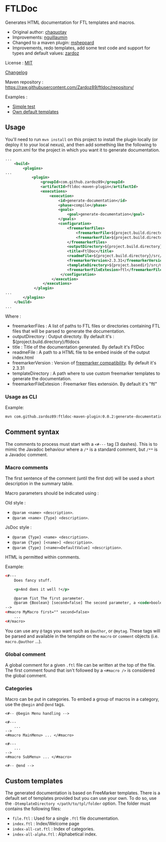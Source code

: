 # FTLDoc

Generates HTML documentation for FTL templates and macros.

* Original author: [chaquotay](https://github.com/chaquotay/ftldoc)
* Improvements: [nguillaumin](https://github.com/nguillaumin/ftldoc)
* Changed to a maven plugin: [msheppard](https://github.com/msheppard/ftldoc)
* Improvements, redo templates, add some test code and support for types and default values: [zardoz](https://github.com/Zardoz89)

License : [MIT](LICENSE.md)

[Changelog](CHANGES)

Maven repository : https://raw.githubusercontent.com/Zardoz89/ftldoc/repository/

Examples :
* [Simple test](examples/simple_test/index.html)
* [Own default templates](examples/default_templates/index.html)

## Usage

You'll need to run `mvn install` on this project to install the plugin locally (or deploy it to your local nexus), and then add something like the following to the pom.xml for the project in which you want it to generate documentation.

```xml
...
    <build>
        <plugins>
...
            <plugin>
                <groupId>com.github.zardoz89</groupId>
                <artifactId>ftldoc-maven-plugin</artifactId>
                <executions>
                    <execution>
                        <id>generate-documentation</id>
                        <phase>compile</phase>
                        <goals>
                            <goal>generate-documentation</goal>
                        </goals>
                        <configuration>
                            <freemarkerFiles>
                                <freemarkerFile>${project.build.directory}/src/main/resources/example1.ftl</freemarkerFile>
                                <freemarkerFile>${project.build.directory}/src/main/resources/example2.ftl</freemarkerFile>
                            </freemarkerFiles>
                            <outputDirectory>${project.build.directory}/documentation</outputDirectory>
                            <title>FtlDoc</title>
                            <readmeFile>${project.build.directory}/src/main/resources/readme.html</readmeFile>
                            <freemarkerVersion>2.3.31</freemarkerVersion>
                            <templateDirectory>${project.basedir}/src/main/resources/templates</templateDirectory>
                            <freemarkerFileExtesion>ftl</freemarkerFileExtesion>
                         </configuration>
                     </execution>
                 </executions>
             </plugin>
...
        </plugins>
    </build>
...

```

Where :

* freemarkerFiles : A list of paths to FTL files or directories containing FTL files that will be parsed to generate the documentation.
* outputDirectory : Output directoty. By default it's : ${project.build.directory}/ftldocs
* title : Title of the documentation generated. By default it's FtlDoc
* readmeFile : A path to a HTML file to be embed inside of the output index.html
* freemarkerVersion : Version of [freemarker compatibility](https://freemarker.apache.org/docs/pgui_config_incompatible_improvements.html). By default it's 2.3.31
* templateDirectory : A path where to use custom freemarker templates to generate the documentation.
* freemarkerFileExtesion : Freemarker files extensión. By default it's "ftl"

### Usage as CLI

Example:
```bash
mvn com.github.zardoz89:ftldoc-maven-plugin:0.0.2:generate-documentation -DoutputDirectory=./outputdir/  -DfreemarkerFiles=./src/main/webapp/templates/webftl/lib/auxiliar_functions.ftl
```

## Comment syntax

The comments to process must start with a `<#---` tag (3 dashes). This is to mimic the Javadoc behaviour where a `/*` is a standard comment, but `/**` is a Javadoc comment.

### Macro comments

The first sentence of the comment (until the first dot) will be used a short description in the summary table.

Macro parameters should be indicated using :

Old style :
 * `@param <name> <description>`.
 * `@param <name> {Type} <description>`.

JsDoc style :
 * `@param {Type} <name> <description>`.
 * `@param {Type} [<name>] <description>`.
 * `@param {Type} [<name>=DefaultValue] <description>`.

HTML is permitted within comments.

Example:

```xml
<#---
    Does fancy stuff.

    <p>And does it well !</p>

    @param fist The first parameter.
    @param {Boolean} [second=false] The second parameter, a <code>boolean</code>.
-->
<#macro MyMacro first="" second=false>
    ...
<#/macro>
```

You can use any `@` tags you want such as `@author`, or `@mytag`. These tags will be parsed and available in the template on the `macro` or `comment` objects (i.e. `macro.@author` ...).

### Global comment

A global comment for a given `.ftl` file can be written at the top of the file. The first comment found that isn't followed by a `<#macro />` is considered the global comment.

### Categories

Macro can be put in categories. To embed a group of macros in a category, use the `@begin` and `@end` tags.

```
<#-- @begin Menu handling -->

<#---
    ...
-->
<#macro MainMenu> ... </#macro>

<#---
    ...
-->
<#macro SubMenu> ... </#macro>

<#-- @end -->
```

## Custom templates

The generated documentation is based on FreeMarker templates. There is a default set of templates provided but you can use your own.
To do so, use the `-DtemplateDirectory </path/to/tpl/folder` option. The folder must contains the following files:

* `file.ftl` : Used for a single `.ftl` file documentation.
* `index.ftl` : Index/Welcome page
* `index-all-cat.ftl` : Index of categories.
* `index-all-alpha.ftl` : Alphabetical index.
